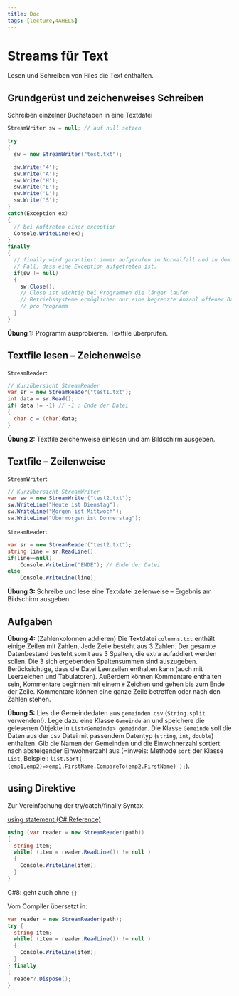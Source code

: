```yaml
---
title: Doc
tags: [lecture,4AHELS]
---
```


# Streams für Text

Lesen und Schreiben von Files die Text enthalten.

## Grundgerüst und zeichenweises Schreiben

Schreiben einzelner Buchstaben in eine Textdatei

```csharp
StreamWriter sw = null; // auf null setzen

try
{
  sw = new StreamWriter("test.txt");

  sw.Write('4');
  sw.Write('A');
  sw.Write('H');
  sw.Write('E');
  sw.Write('L');
  sw.Write('S');
}
catch(Exception ex)
{
  // bei Auftreten einer exception
  Console.WriteLine(ex);
}
finally
{
  // finally wird garantiert immer aufgerufen im Normalfall und in dem
  // Fall, dass eine Exception aufgetreten ist.
  if(sw != null)
  {
    sw.Close();
    // Close ist wichtig bei Programmen die länger laufen
    // Betriebssysteme ermöglichen nur eine begrenzte Anzahl offener Dateien
    // pro Programm
  }
}
```

**Übung 1:** Programm ausprobieren. Textfile überprüfen.



## Textfile lesen – Zeichenweise

`StreamReader`:

```csharp
// Kurzübersicht StreamReader
var sr = new StreamReader("test1.txt");
int data = sr.Read();
if( data != -1) // -1 : Ende der Datei
{
  char c = (char)data;
}
```

**Übung 2:** Textfile zeichenweise einlesen und am Bildschirm ausgeben.



## Textfile – Zeilenweise

`StreamWriter`:

```csharp
// Kurzübersicht StreamWriter
var sw = new StreamWriter("test2.txt");
sw.WriteLine("Heute ist Dienstag");
sw.WriteLine("Morgen ist Mittwoch");
sw.WriteLine("Übermorgen ist Donnerstag");
```

`StreamReader`:

```csharp
var sr = new StreamReader("test2.txt");
string line = sr.ReadLine();
if(line==null)
	Console.WriteLine("ENDE"); // Ende der Datei
else
	Console.WriteLine(line);
```

**Übung 3:** Schreibe und lese eine Textdatei zeilenweise – Ergebnis am Bildschirm ausgeben.



## Aufgaben

**Übung 4:** (Zahlenkolonnen addieren) Die Textdatei `columns.txt` enthält einige Zeilen mit Zahlen, Jede Zeile besteht aus 3 Zahlen. Der gesamte Datenbestand besteht somit aus 3 Spalten, die extra aufaddiert werden sollen. Die 3 sich ergebenden Spaltensummen sind auszugeben. Berücksichtige, dass die Datei Leerzeilen enthalten kann (auch mit Leerzeichen und Tabulatoren). Außerdem können Kommentare enthalten sein, Kommentare beginnen mit einem `#` Zeichen und gehen bis zum Ende der Zeile. Kommentare können eine ganze Zeile betreffen oder nach den Zahlen stehen.

**Übung 5:** Lies die Gemeindedaten aus `gemeinden.csv` (`String.split` verwenden!). Lege dazu eine Klasse `Gemeinde` an und speichere die gelesenen Objekte in `List<Gemeinde> gemeinden`. Die Klasse `Gemeinde` soll die Daten aus der csv Datei mit passendem Datentyp (`string`, `int`, `double`) enthalten. Gib die Namen der Gemeinden und die Einwohnerzahl sortiert nach absteigender Einwohnerzahl aus (Hinweis: Methode `sort` der Klasse `List`, Beispiel: `list.Sort( (emp1,emp2)=>emp1.FirstName.CompareTo(emp2.FirstName) );`).



## using Direktive

Zur Vereinfachung der try/catch/finally Syntax.

[using statement (C# Reference)](https://docs.microsoft.com/en-us/dotnet/csharp/language-reference/keywords/using-statement)

```csharp
using (var reader = new StreamReader(path))
{
  string item;
  while( (item = reader.ReadLine()) != null )
  {
    Console.WriteLine(item);
  }
}
```

C#8: geht auch ohne `{}`



Vom Compiler übersetzt in:

```csharp
var reader = new StreamReader(path);
try {
  string item;
  while( (item = reader.ReadLine()) != null )
  {
    Console.WriteLine(item);
  }
} finally
{
  reader?.Dispose();
}
```

